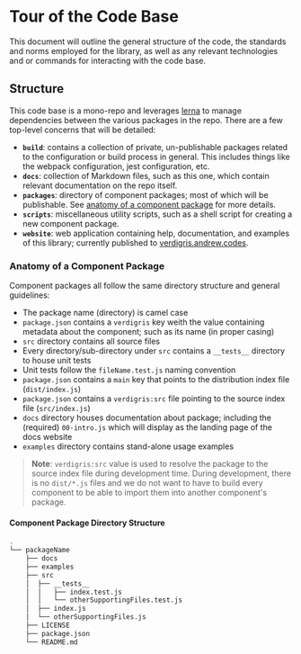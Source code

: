 # Tour of the Code Base

This document will outline the general structure of the code, the standards and norms employed for the library, as well as any relevant technologies and or commands for interacting with the code base.

## Structure

This code base is a mono-repo and leverages [lerna](https://lernajs.io/) to manage dependencies between the various packages in the repo. There are a few top-level concerns that will be detailed:

* **`build`**: contains a collection of private, un-publishable packages related to the configuration or build process in general. This includes things like the webpack configuration, jest configuration, etc.
* **`docs`**: collection of Markdown files, such as this one, which contain relevant documentation on the repo itself.
* **`packages`**: directory of component packages; most of which will be publishable. See [anatomy of a component package](#Anatomy-of-a-component) for more details.
* **`scripts`**: miscellaneous utility scripts, such as a shell script for creating a new component package.
* **`website`**: web application containing help, documentation, and examples of this library; currently published to [verdigris.andrew.codes](http://verdigris.andrew.codes).

### Anatomy of a Component Package

Component packages all follow the same directory structure and general guidelines:

* The package name (directory) is camel case
* `package.json` contains a `verdigris` key weith the value containing metadata about the component; such as its name (in proper casing)
* `src` directory contains all source files
* Every directory/sub-directory under `src` contains a `__tests__` directory to house unit tests
* Unit tests follow the `fileName.test.js` naming convention
* `package.json` contains a `main` key that points to the distribution index file (`dist/index.js`)
* `package.json` contains a `verdigris:src` file pointing to the source index file (`src/index.js`)
* `docs` directory houses documentation about package; including the (required) `00-intro.js` which will display as the landing page of the docs website
* `examples` directory contains stand-alone usage examples

> **Note**: `verdigris:src` value is used to resolve the package to the source index file during development time. During development, there is no `dist/*.js` files and we do not want to have to build every component to be able to import them into another component's package.

#### Component Package Directory Structure

```bash
.
└── packageName
    ├── docs
    ├── examples
    ├── src
    │  ├── __tests__
    │  │   ├── index.test.js
    │  │   └── otherSupportingFiles.test.js
    │  ├── index.js
    │  └── otherSupportingFiles.js
    ├── LICENSE
    ├── package.json
    └── README.md
```
